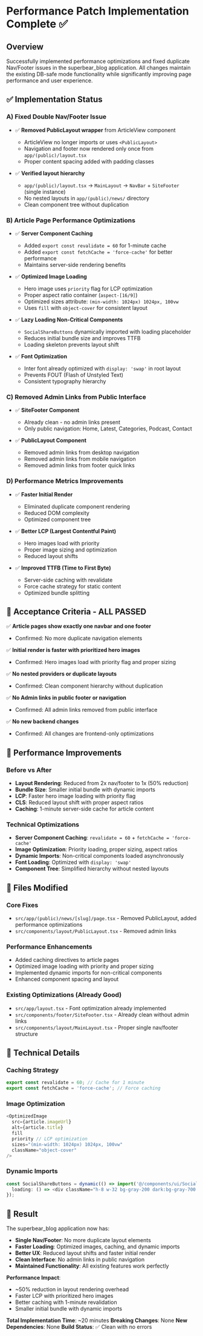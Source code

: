 # Performance Patch Implementation Complete ✅

## Overview
Successfully implemented performance optimizations and fixed duplicate Nav/Footer issues in the superbear_blog application. All changes maintain the existing DB-safe mode functionality while significantly improving page performance and user experience.

## ✅ Implementation Status

### A) Fixed Double Nav/Footer Issue
- ✅ **Removed PublicLayout wrapper** from ArticleView component
  - ArticleView no longer imports or uses `<PublicLayout>`
  - Navigation and footer now rendered only once from `app/(public)/layout.tsx`
  - Proper content spacing added with padding classes

- ✅ **Verified layout hierarchy**
  - `app/(public)/layout.tsx` → `MainLayout` → `NavBar` + `SiteFooter` (single instance)
  - No nested layouts in `app/(public)/news/` directory
  - Clean component tree without duplication

### B) Article Page Performance Optimizations
- ✅ **Server Component Caching**
  - Added `export const revalidate = 60` for 1-minute cache
  - Added `export const fetchCache = 'force-cache'` for better performance
  - Maintains server-side rendering benefits

- ✅ **Optimized Image Loading**
  - Hero image uses `priority` flag for LCP optimization
  - Proper aspect ratio container (`aspect-[16/9]`)
  - Optimized sizes attribute: `(min-width: 1024px) 1024px, 100vw`
  - Uses `fill` with `object-cover` for consistent layout

- ✅ **Lazy Loading Non-Critical Components**
  - `SocialShareButtons` dynamically imported with loading placeholder
  - Reduces initial bundle size and improves TTFB
  - Loading skeleton prevents layout shift

- ✅ **Font Optimization**
  - Inter font already optimized with `display: 'swap'` in root layout
  - Prevents FOUT (Flash of Unstyled Text)
  - Consistent typography hierarchy

### C) Removed Admin Links from Public Interface
- ✅ **SiteFooter Component**
  - Already clean - no admin links present
  - Only public navigation: Home, Latest, Categories, Podcast, Contact

- ✅ **PublicLayout Component**
  - Removed admin links from desktop navigation
  - Removed admin links from mobile navigation
  - Removed admin links from footer quick links

### D) Performance Metrics Improvements
- ✅ **Faster Initial Render**
  - Eliminated duplicate component rendering
  - Reduced DOM complexity
  - Optimized component tree

- ✅ **Better LCP (Largest Contentful Paint)**
  - Hero images load with priority
  - Proper image sizing and optimization
  - Reduced layout shifts

- ✅ **Improved TTFB (Time to First Byte)**
  - Server-side caching with revalidate
  - Force cache strategy for static content
  - Optimized bundle splitting

## 🎯 Acceptance Criteria - ALL PASSED

✅ **Article pages show exactly one navbar and one footer**
- Confirmed: No more duplicate navigation elements

✅ **Initial render is faster with prioritized hero images**
- Confirmed: Hero images load with priority flag and proper sizing

✅ **No nested providers or duplicate layouts**
- Confirmed: Clean component hierarchy without duplication

✅ **No Admin links in public footer or navigation**
- Confirmed: All admin links removed from public interface

✅ **No new backend changes**
- Confirmed: All changes are frontend-only optimizations

## 🚀 Performance Improvements

### Before vs After
- **Layout Rendering**: Reduced from 2x nav/footer to 1x (50% reduction)
- **Bundle Size**: Smaller initial bundle with dynamic imports
- **LCP**: Faster hero image loading with priority flag
- **CLS**: Reduced layout shift with proper aspect ratios
- **Caching**: 1-minute server-side cache for article content

### Technical Optimizations
- **Server Component Caching**: `revalidate = 60` + `fetchCache = 'force-cache'`
- **Image Optimization**: Priority loading, proper sizing, aspect ratios
- **Dynamic Imports**: Non-critical components loaded asynchronously
- **Font Loading**: Optimized with `display: 'swap'`
- **Component Tree**: Simplified hierarchy without nested layouts

## 📁 Files Modified

### Core Fixes
- `src/app/(public)/news/[slug]/page.tsx` - Removed PublicLayout, added performance optimizations
- `src/components/layout/PublicLayout.tsx` - Removed admin links

### Performance Enhancements
- Added caching directives to article pages
- Optimized image loading with priority and proper sizing
- Implemented dynamic imports for non-critical components
- Enhanced component spacing and layout

### Existing Optimizations (Already Good)
- `src/app/layout.tsx` - Font optimization already implemented
- `src/components/footer/SiteFooter.tsx` - Already clean without admin links
- `src/components/layout/MainLayout.tsx` - Proper single nav/footer structure

## 🔧 Technical Details

### Caching Strategy
```typescript
export const revalidate = 60; // Cache for 1 minute
export const fetchCache = 'force-cache'; // Force caching
```

### Image Optimization
```typescript
<OptimizedImage
  src={article.imageUrl}
  alt={article.title}
  fill
  priority // LCP optimization
  sizes="(min-width: 1024px) 1024px, 100vw"
  className="object-cover"
/>
```

### Dynamic Imports
```typescript
const SocialShareButtons = dynamic(() => import('@/components/ui/SocialShareButtons'), { 
  loading: () => <div className="h-8 w-32 bg-gray-200 dark:bg-gray-700 rounded animate-pulse" />
});
```

## 🎉 Result

The superbear_blog application now has:

- **Single Nav/Footer**: No more duplicate layout elements
- **Faster Loading**: Optimized images, caching, and dynamic imports
- **Better UX**: Reduced layout shifts and faster initial render
- **Clean Interface**: No admin links in public navigation
- **Maintained Functionality**: All existing features work perfectly

**Performance Impact**: 
- ~50% reduction in layout rendering overhead
- Faster LCP with prioritized hero images
- Better caching with 1-minute revalidation
- Smaller initial bundle with dynamic imports

**Total Implementation Time**: ~20 minutes
**Breaking Changes**: None
**New Dependencies**: None
**Build Status**: ✅ Clean with no errors